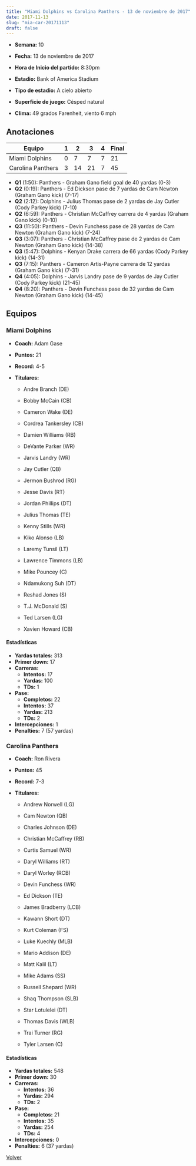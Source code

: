 ```yaml
---
title: "Miami Dolphins vs Carolina Panthers - 13 de noviembre de 2017"
date: 2017-11-13
slug: "mia-car-20171113"
draft: false
---
```


* **Semana:** 10
* **Fecha:** 13 de noviembre de 2017

* **Hora de Inicio del partido:** 8:30pm
* **Estadio:** Bank of America Stadium
* **Tipo de estadio:** A cielo abierto
* **Superficie de juego:** Césped natural
* **Clima:** 49 grados Farenheit, viento 6 mph





## Anotaciones
| Equipo | 1 | 2 | 3 | 4 | Final |
|--------|---|---|---|---|-------|
| Miami Dolphins  | 0 | 7 | 7 | 7  | 21 |
| Carolina Panthers  | 3 | 14 | 21 | 7  | 45 |
* **Q1** (1:50): Panthers - Graham Gano field goal de 40 yardas (0-3)
* **Q2** (0:19): Panthers - Ed Dickson pase de 7 yardas de Cam Newton (Graham Gano kick) (7-17)
* **Q2** (2:12): Dolphins - Julius Thomas pase de 2 yardas de Jay Cutler (Cody Parkey kick) (7-10)
* **Q2** (6:59): Panthers - Christian McCaffrey carrera de 4 yardas (Graham Gano kick) (0-10)
* **Q3** (11:50): Panthers - Devin Funchess pase de 28 yardas de Cam Newton (Graham Gano kick) (7-24)
* **Q3** (3:07): Panthers - Christian McCaffrey pase de 2 yardas de Cam Newton (Graham Gano kick) (14-38)
* **Q3** (5:47): Dolphins - Kenyan Drake carrera de 66 yardas (Cody Parkey kick) (14-31)
* **Q3** (7:15): Panthers - Cameron Artis-Payne carrera de 12 yardas (Graham Gano kick) (7-31)
* **Q4** (4:05): Dolphins - Jarvis Landry pase de 9 yardas de Jay Cutler (Cody Parkey kick) (21-45)
* **Q4** (8:20): Panthers - Devin Funchess pase de 32 yardas de Cam Newton (Graham Gano kick) (14-45)


## Equipos


### Miami Dolphins
* **Coach:** Adam Gase
* **Puntos:** 21
* **Record:** 4-5
* **Titulares:** 

  * Andre Branch (DE) 

  * Bobby McCain (CB) 

  * Cameron Wake (DE) 

  * Cordrea Tankersley (CB) 

  * Damien Williams (RB) 

  * DeVante Parker (WR) 

  * Jarvis Landry (WR) 

  * Jay Cutler (QB) 

  * Jermon Bushrod (RG) 

  * Jesse Davis (RT) 

  * Jordan Phillips (DT) 

  * Julius Thomas (TE) 

  * Kenny Stills (WR) 

  * Kiko Alonso (LB) 

  * Laremy Tunsil (LT) 

  * Lawrence Timmons (LB) 

  * Mike Pouncey (C) 

  * Ndamukong Suh (DT) 

  * Reshad Jones (S) 

  * T.J. McDonald (S) 

  * Ted Larsen (LG) 

  * Xavien Howard (CB) 

#### Estadísticas
* **Yardas totales:** 313
* **Primer down:** 17
* **Carreras:**
  * **Intentos:** 17
  * **Yardas:** 100
  * **TDs:** 1
* **Pase:**
  * **Completos:** 22
  * **Intentos:** 37
  * **Yardas:** 213
  * **TDs:** 2
* **Intercepciones:** 1
* **Penalties:** 7 (57 yardas)

### Carolina Panthers
* **Coach:** Ron Rivera
* **Puntos:** 45
* **Record:** 7-3
* **Titulares:** 

  * Andrew Norwell (LG) 

  * Cam Newton (QB) 

  * Charles Johnson (DE) 

  * Christian McCaffrey (RB) 

  * Curtis Samuel (WR) 

  * Daryl Williams (RT) 

  * Daryl Worley (RCB) 

  * Devin Funchess (WR) 

  * Ed Dickson (TE) 

  * James Bradberry (LCB) 

  * Kawann Short (DT) 

  * Kurt Coleman (FS) 

  * Luke Kuechly (MLB) 

  * Mario Addison (DE) 

  * Matt Kalil (LT) 

  * Mike Adams (SS) 

  * Russell Shepard (WR) 

  * Shaq Thompson (SLB) 

  * Star Lotulelei (DT) 

  * Thomas Davis (WLB) 

  * Trai Turner (RG) 

  * Tyler Larsen (C) 

#### Estadísticas
* **Yardas totales:** 548
* **Primer down:** 30
* **Carreras:**
  * **Intentos:** 36
  * **Yardas:** 294
  * **TDs:** 2
* **Pase:**
  * **Completos:** 21
  * **Intentos:** 35
  * **Yardas:** 254
  * **TDs:** 4
* **Intercepciones:** 0
* **Penalties:** 6 (37 yardas)


[Volver](/historia/2017)
